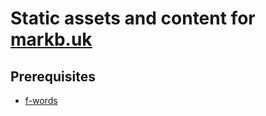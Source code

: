 # Static assets and content for [markb.uk](https://markb.uk)

## Prerequisites

- [f-words](https://github.com/markashleybell/f-words)
